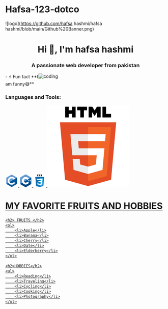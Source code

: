 # Hafsa-123-dotco
![logo](https://github.com/hafsa hashmi/hafsa hashmi/blob/main/Github%20Banner.png)
<h1 align="center">Hi 👋, I'm hafsa hashmi</h1>
<h3 align="center">A passionate web developer from pakistan</h3>

<img align="right" alt="coding" width="400" src="https://user-images.githubusercontent.com/55389276/140866485-8fb1c876-9a8f-4d6a-98dc-08c4981eaf70.gif">
- ⚡ Fun fact **I am funny😅**
<h3 align="left">Languages and Tools:</h3>
<p align="left"> <a href="https://www.cprogramming.com/" target="_blank" rel="noreferrer"> <img src="https://raw.githubusercontent.com/devicons/devicon/master/icons/c/c-original.svg" alt="c" width="40" height="40"/> </a> <a href="https://www.w3schools.com/cpp/" target="_blank" rel="noreferrer"> <img src="https://raw.githubusercontent.com/devicons/devicon/master/icons/cplusplus/cplusplus-original.svg" alt="cplusplus" width="40" height="40"/> </a> <a href="https://www.w3schools.com/css/" target="_blank" rel="noreferrer"> <img src="https://raw.githubusercontent.com/devicons/devicon/master/icons/css3/css3-original-wordmark.svg" alt="css3" width="40" height="40"/> </a> <a href="https://www.w3.org/html/" target="_blank" rel="noreferrer"> <img src="https://raw.githubusercontent.com/devicons/devicon/master/icons/html5/html5-original-wordmark.svg" alt="html5" 


</head>
<body>
    <h1>MY FAVORITE FRUITS AND HOBBIES </h1>
    
    <h2> FRUITS </h2>
    <ol>
        <li>Apple</li>
        <li>Banana</li>
        <li>Cherry</li>
        <li>Date</li>
        <li>Elderberry</li>
    </ol>

    <h2>HOBBIES</h2>
    <ul>
        <li>Reading</li>
        <li>Traveling</li>
        <li>Cycling</li>
        <li>Cooking</li>
        <li>Photography</li>
    </ul>
</body>
</html>

